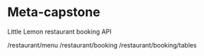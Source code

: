 # Meta-capstone
 Little Lemon restaurant booking API
 
 
/restaurant/menu
/restaurant/booking
/restaurant/booking/tables
